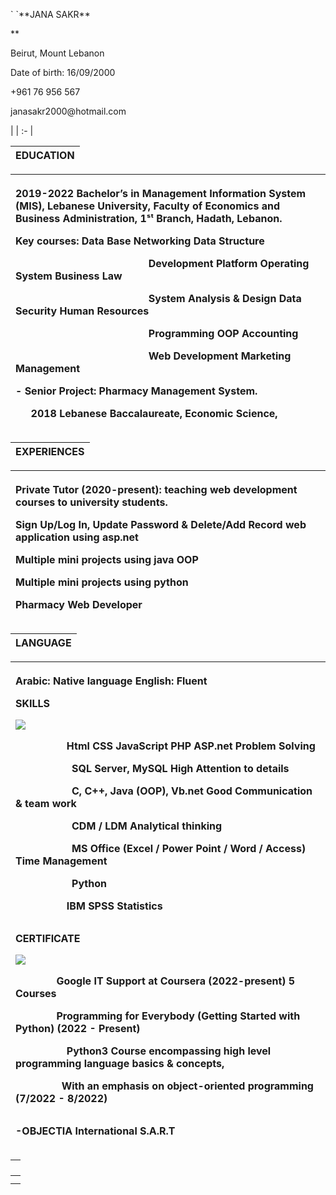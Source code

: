 <p>`                                         `**JANA SAKR**</p><p>** </p><p>Beirut, Mount Lebanon</p><p>Date of birth: 16/09/2000</p><p>+961 76 956 567</p><p>janasakr2000@hotmail.com</p><p></p>|
| :- |

|**EDUCATION** |
| :-: |

|<p></p><p>**2019-2022 Bachelor’s in Management Information System (MIS),** Lebanese University, Faculty of Economics and Business Administration, 1ˢᵗ Branch, Hadath, Lebanon. </p><p>Key courses:     Data Base                                                Networking                       Data Structure</p><p>`                          `Development Platform                           Operating System             Business Law</p><p>`                          `System Analysis & Design                     Data Security                   Human Resources</p><p>`                          `Programming                                           OOP                                Accounting</p><p>`                          `Web Development                                   Marketing                        Management                    </p><p>                         </p><p>- Senior Project: Pharmacy Management System. </p><p>`	`**2018 	Lebanese Baccalaureate,** Economic Science, </p><p> </p>|
| :- |

|**EXPERIENCES** |
| :-: |

|<p>Private Tutor (2020-present): teaching web development courses to university students. </p><p>Sign Up/Log In, Update Password & Delete/Add Record web application using asp.net </p><p>Multiple mini projects using java OOP </p><p>Multiple mini projects using python</p><p>Pharmacy Web Developer </p>|
| :- |

|**LANGUAGE** |
| :-: |

|<p>Arabic: Native language                   English: Fluent</p><p></p><p>**SKILLS**</p><p>![](Aspose.Words.f75ac24a-9459-4573-8dc6-15a6a0a869b3.001.png)</p><p></p><p></p><p>`          `Html CSS JavaScript PHP ASP.net                                         Problem Solving </p><p>`           `SQL Server, MySQL                                                                High Attention to details </p><p>`           `C, C++, Java (OOP), Vb.net                                                     Good Communication & team work</p><p>`           `CDM / LDM                                                                             Analytical thinking    </p><p>`           `MS Office (Excel / Power Point / Word / Access)                  Time Management</p><p>`           `Python </p><p>`          `IBM SPSS Statistics</p><p></p><p></p><p>`                                                                    `**CERTIFICATE**</p><p>![](Aspose.Words.f75ac24a-9459-4573-8dc6-15a6a0a869b3.002.png)</p><p></p><p></p><p>`        `**Google IT Support at Coursera** (2022-present) 5 Courses</p><p>         </p><p>`        `**Programming for Everybody (Getting Started with Python)** (2022 - Present) </p><p></p><p>`          `**Python3 Course** encompassing high level programming language basics & concepts,</p><p>`         `With an emphasis on object-oriented programming (7/2022 - 8/2022)</p><p>`                                                                                    `-OBJECTIA International S.A.R.T </p><p></p><p></p><p></p><p></p>|
| :- |


|<p></p><p>             </p><p></p><p>	</p><p></p><p></p><p></p><p></p><p></p><p></p><p></p>|
| :- |
||
||
